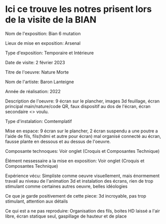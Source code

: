# Ici ce trouve les notres prisent lors de la visite de la BIAN

Nom de l'exposition: Bian 6 mutation     

Lieux de mise en exposition: Arsenal   

Type d'exposition: Temporaire et Intérieure   

Date de visite: 2 février 2023     

Titre de l'oeuvre: Nature Morte     

Nom de l'artiste: Baron Lanteigne    

Année de réalisation: 2022     

Description de l'oeuvre: 9 écran sur le plancher, images 3d feuillage, écran principal main/nature/code QR, faux dispositif au dos de l'écran, écran secondaire            <<Gliched>> voulu.     

Type d'instalation: Comtemplatif     

Mise en espace: 9 écran sur le plancher, 2 écran suspendu a une poutre a l'aide de fils, fils(hdmi et autre pour écran) mal organisé connecté au écran, fausse plante en dessous et au dessus de l'oeuvre.     

Composante technoques: Voir onglet (Croquis et Composantes Technique)     

Élément nessessaire a la mise en exposition: Voir onglet (Croquis et Composantes Technique)     

Expérience vécu: Simpliste comme oeuvre visuellement, mais énormement travail au niveau de l'animation 3d et instalation des écrans, rien de trop stimulant comme certaines autres oeuvre, belles idéologies       

Ce que je garde positivement de cette piece: 3d incroyable, pas trop stimulant, attention aux détails    

Ce qui est a ne pas reproduire: Organisation des fils, boites HD laissé a l'air libre, écran statique seul, gaspillage de hauteur et de place    
